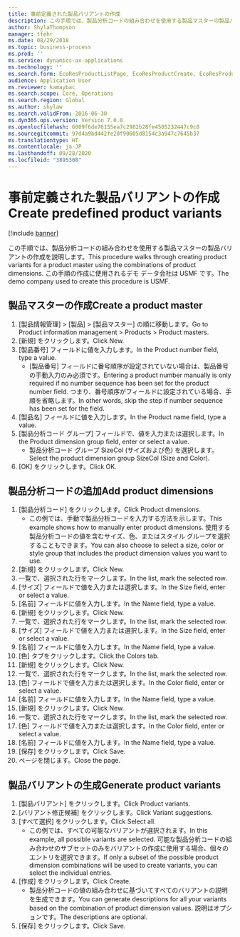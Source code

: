 ```yaml
---
title: 事前定義された製品バリアントの作成
description: この手順では、製品分析コードの組み合わせを使用する製品マスターの製品バリアントの作成を説明します。
author: ShylaThompson
manager: tfehr
ms.date: 08/29/2018
ms.topic: business-process
ms.prod: ''
ms.service: dynamics-ax-applications
ms.technology: ''
ms.search.form: EcoResProductListPage, EcoResProductCreate, EcoResProductDetails, EcoResProductMasterDimension, EcoResProductVariants, EcoResProductVariantSuggestions, EcoResProductVariantsPendingReleaseFormPart
audience: Application User
ms.reviewer: kamaybac
ms.search.scope: Core, Operations
ms.search.region: Global
ms.author: shylaw
ms.search.validFrom: 2016-06-30
ms.dyn365.ops.version: Version 7.0.0
ms.openlocfilehash: 6009f6de76155ea7c2982b28fe4505232447c9c8
ms.sourcegitcommit: 97d4a9bd442fe20f90605d8154c3a947c7645b37
ms.translationtype: HT
ms.contentlocale: ja-JP
ms.lasthandoff: 09/28/2020
ms.locfileid: "3895308"
---
```

# <a name="create-predefined-product-variants"></a><span data-ttu-id="60582-103">事前定義された製品バリアントの作成</span><span class="sxs-lookup"><span data-stu-id="60582-103">Create predefined product variants</span></span>

[!include [banner](../../includes/banner.md)]

<span data-ttu-id="60582-104">この手順では、製品分析コードの組み合わせを使用する製品マスターの製品バリアントの作成を説明します。</span><span class="sxs-lookup"><span data-stu-id="60582-104">This procedure walks through creating product variants for a product master using the combinations of product dimensions.</span></span> <span data-ttu-id="60582-105">この手順の作成に使用されるデモ データ会社は USMF です。</span><span class="sxs-lookup"><span data-stu-id="60582-105">The demo company used to create this procedure is USMF.</span></span>


## <a name="create-a-product-master"></a><span data-ttu-id="60582-106">製品マスターの作成</span><span class="sxs-lookup"><span data-stu-id="60582-106">Create a product master</span></span>
1. <span data-ttu-id="60582-107">[製品情報管理] > [製品] > [製品マスター] の順に移動します。</span><span class="sxs-lookup"><span data-stu-id="60582-107">Go to Product information management > Products > Product masters.</span></span>
2. <span data-ttu-id="60582-108">[新規] をクリックします。</span><span class="sxs-lookup"><span data-stu-id="60582-108">Click New.</span></span>
3. <span data-ttu-id="60582-109">[製品番号] フィールドに値を入力します。</span><span class="sxs-lookup"><span data-stu-id="60582-109">In the Product number field, type a value.</span></span>
    * <span data-ttu-id="60582-110">[製品番号] フィールドに番号順序が設定されていない場合は、製品番号の手動入力のみ必須です。</span><span class="sxs-lookup"><span data-stu-id="60582-110">Entering a product number manually is only required if no number sequence has been set for the product number field.</span></span> <span data-ttu-id="60582-111">つまり、番号順序がフィールドに設定されている場合、手順を省略します。</span><span class="sxs-lookup"><span data-stu-id="60582-111">In other words, skip the step if number sequence has been set for the field.</span></span>  
4. <span data-ttu-id="60582-112">[製品名] フィールドに値を入力します。</span><span class="sxs-lookup"><span data-stu-id="60582-112">In the Product name field, type a value.</span></span>
5. <span data-ttu-id="60582-113">[製品分析コード グループ] フィールドで、値を入力または選択します。</span><span class="sxs-lookup"><span data-stu-id="60582-113">In the Product dimension group field, enter or select a value.</span></span>
    * <span data-ttu-id="60582-114">製品分析コード グループ SizeCol (サイズおよび色) を選択します。</span><span class="sxs-lookup"><span data-stu-id="60582-114">Select the product dimension group SizeCol (Size and Color).</span></span>  
6. <span data-ttu-id="60582-115">[OK] をクリックします。</span><span class="sxs-lookup"><span data-stu-id="60582-115">Click OK.</span></span>

## <a name="add-product-dimensions"></a><span data-ttu-id="60582-116">製品分析コードの追加</span><span class="sxs-lookup"><span data-stu-id="60582-116">Add product dimensions</span></span>
1. <span data-ttu-id="60582-117">[製品分析コード] をクリックします。</span><span class="sxs-lookup"><span data-stu-id="60582-117">Click Product dimensions.</span></span>
    * <span data-ttu-id="60582-118">この例では、手動で製品分析コードを入力する方法を示します。</span><span class="sxs-lookup"><span data-stu-id="60582-118">This example shows how to manually enter product dimensions.</span></span> <span data-ttu-id="60582-119">使用する製品分析コードの値を含むサイズ、色、またはスタイル グループを選択することもできます。</span><span class="sxs-lookup"><span data-stu-id="60582-119">You can also choose to select a size, color or style group that includes the product dimension values you want to use.</span></span>  
2. <span data-ttu-id="60582-120">[新規] をクリックします。</span><span class="sxs-lookup"><span data-stu-id="60582-120">Click New.</span></span>
3. <span data-ttu-id="60582-121">一覧で、選択された行をマークします。</span><span class="sxs-lookup"><span data-stu-id="60582-121">In the list, mark the selected row.</span></span>
4. <span data-ttu-id="60582-122">[サイズ] フィールドで値を入力または選択します。</span><span class="sxs-lookup"><span data-stu-id="60582-122">In the Size field, enter or select a value.</span></span>
5. <span data-ttu-id="60582-123">[名前] フィールドに値を入力します。</span><span class="sxs-lookup"><span data-stu-id="60582-123">In the Name field, type a value.</span></span>
6. <span data-ttu-id="60582-124">[新規] をクリックします。</span><span class="sxs-lookup"><span data-stu-id="60582-124">Click New.</span></span>
7. <span data-ttu-id="60582-125">一覧で、選択された行をマークします。</span><span class="sxs-lookup"><span data-stu-id="60582-125">In the list, mark the selected row.</span></span>
8. <span data-ttu-id="60582-126">[サイズ] フィールドで値を入力または選択します。</span><span class="sxs-lookup"><span data-stu-id="60582-126">In the Size field, enter or select a value.</span></span>
9. <span data-ttu-id="60582-127">[名前] フィールドに値を入力します。</span><span class="sxs-lookup"><span data-stu-id="60582-127">In the Name field, type a value.</span></span>
10. <span data-ttu-id="60582-128">[色] タブをクリックします。</span><span class="sxs-lookup"><span data-stu-id="60582-128">Click the Colors tab.</span></span>
11. <span data-ttu-id="60582-129">[新規] をクリックします。</span><span class="sxs-lookup"><span data-stu-id="60582-129">Click New.</span></span>
12. <span data-ttu-id="60582-130">一覧で、選択された行をマークします。</span><span class="sxs-lookup"><span data-stu-id="60582-130">In the list, mark the selected row.</span></span>
13. <span data-ttu-id="60582-131">[色] フィールドで値を入力または選択します。</span><span class="sxs-lookup"><span data-stu-id="60582-131">In the Color field, enter or select a value.</span></span>
14. <span data-ttu-id="60582-132">[名前] フィールドに値を入力します。</span><span class="sxs-lookup"><span data-stu-id="60582-132">In the Name field, type a value.</span></span>
15. <span data-ttu-id="60582-133">[新規] をクリックします。</span><span class="sxs-lookup"><span data-stu-id="60582-133">Click New.</span></span>
16. <span data-ttu-id="60582-134">一覧で、選択された行をマークします。</span><span class="sxs-lookup"><span data-stu-id="60582-134">In the list, mark the selected row.</span></span>
17. <span data-ttu-id="60582-135">[色] フィールドで値を入力または選択します。</span><span class="sxs-lookup"><span data-stu-id="60582-135">In the Color field, enter or select a value.</span></span>
18. <span data-ttu-id="60582-136">[名前] フィールドに値を入力します。</span><span class="sxs-lookup"><span data-stu-id="60582-136">In the Name field, type a value.</span></span>
19. <span data-ttu-id="60582-137">[保存] をクリックします。</span><span class="sxs-lookup"><span data-stu-id="60582-137">Click Save.</span></span>
20. <span data-ttu-id="60582-138">ページを閉じます。</span><span class="sxs-lookup"><span data-stu-id="60582-138">Close the page.</span></span>

## <a name="generate-product-variants"></a><span data-ttu-id="60582-139">製品バリアントの生成</span><span class="sxs-lookup"><span data-stu-id="60582-139">Generate product variants</span></span>
1. <span data-ttu-id="60582-140">[製品バリアント] をクリックします。</span><span class="sxs-lookup"><span data-stu-id="60582-140">Click Product variants.</span></span>
2. <span data-ttu-id="60582-141">[バリアント修正候補] をクリックします。</span><span class="sxs-lookup"><span data-stu-id="60582-141">Click Variant suggestions.</span></span>
3. <span data-ttu-id="60582-142">[すべて選択] をクリックします。</span><span class="sxs-lookup"><span data-stu-id="60582-142">Click Select all.</span></span>
    * <span data-ttu-id="60582-143">この例では、すべての可能なバリアントが選択されます。</span><span class="sxs-lookup"><span data-stu-id="60582-143">In this example, all possible variants are selected.</span></span> <span data-ttu-id="60582-144">可能な製品分析コードの組み合わせのサブセットのみをバリアントの作成に使用する場合、個々のエントリを選択できます。</span><span class="sxs-lookup"><span data-stu-id="60582-144">If only a subset of the possible product dimension combinations will be used to create variants, you can select the individual entries.</span></span>  
4. <span data-ttu-id="60582-145">[作成] をクリックします。</span><span class="sxs-lookup"><span data-stu-id="60582-145">Click Create.</span></span>
    * <span data-ttu-id="60582-146">製品分析コードの値の組み合わせに基づいてすべてのバリアントの説明を生成できます。</span><span class="sxs-lookup"><span data-stu-id="60582-146">You can generate descriptions for all your variants based on the combination of product dimension values.</span></span> <span data-ttu-id="60582-147">説明はオプションです。</span><span class="sxs-lookup"><span data-stu-id="60582-147">The descriptions are optional.</span></span>  
5. <span data-ttu-id="60582-148">[保存] をクリックします。</span><span class="sxs-lookup"><span data-stu-id="60582-148">Click Save.</span></span>

